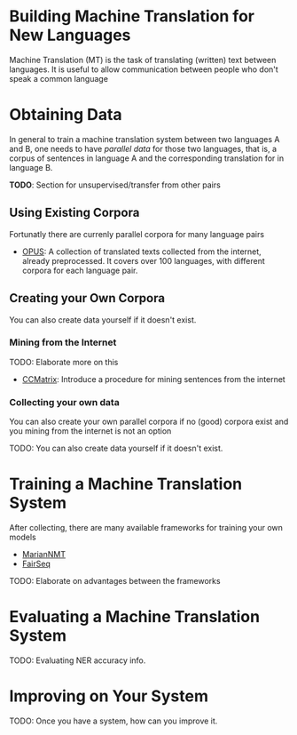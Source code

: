 # Building Machine Translation for New Languages

Machine Translation (MT) is the task of translating (written) text between languages.
It is useful to allow communication between people who don't speak a common language

# Obtaining Data

In general to train a machine translation system between two languages A and B, one needs to have *parallel data* for those two languages, that is, a corpus of sentences in language A and the corresponding translation for in language B.

**TODO**: Section for unsupervised/transfer from other pairs

## Using Existing Corpora

Fortunatly there are currenly parallel corpora for many language pairs 

* [OPUS](https://opus.nlpl.eu/): A collection of translated texts collected from the internet, already preprocessed. It covers over 100 languages, with different corpora for each language pair.

## Creating your Own Corpora

You can also create data yourself if it doesn't exist.

### Mining from the Internet

TODO: Elaborate more on this

* [CCMatrix](https://arxiv.org/pdf/1911.04944.pdf): Introduce a procedure for mining sentences from the internet

### Collecting your own data

You can also create your own parallel corpora if no (good) corpora exist and you mining from the internet is not an option

TODO: You can also create data yourself if it doesn't exist.

# Training a Machine Translation System

After collecting, there are many available frameworks for training your own models

* [MarianNMT](https://marian-nmt.github.io/)
* [FairSeq](https://github.com/pytorch/fairseq)

TODO: Elaborate on advantages between the frameworks

# Evaluating a Machine Translation System

TODO: Evaluating NER accuracy info.

# Improving on Your System

TODO: Once you have a system, how can you improve it.
